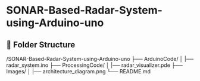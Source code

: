 

# SONAR-Based-Radar-System-using-Arduino-uno

## 📁 Folder Structure

/SONAR-Based-Radar-System-using-Arduino-uno
├── ArduinoCode/
│   |── radar_system.ino
├── ProcessingCode/
│   |── radar_visualizer.pde
├── Images/
│   |── architecture_diagram.png
└── README.md
